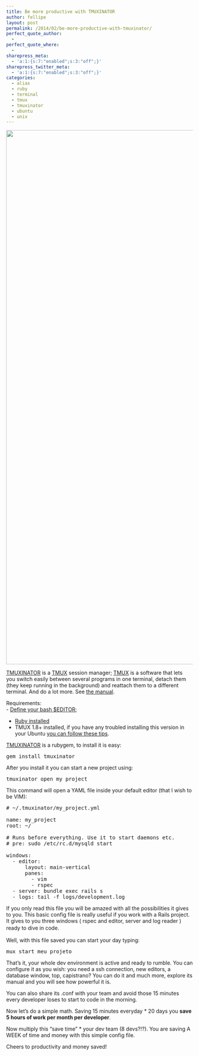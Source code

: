 ```yaml
---
title: Be more productive with TMUXINATOR
author: fellipe
layout: post
permalink: /2014/02/be-more-productive-with-tmuxinator/
perfect_quote_author:
  - 
perfect_quote_where:
  - 
sharepress_meta:
  - 'a:1:{s:7:"enabled";s:3:"off";}'
sharepress_twitter_meta:
  - 'a:1:{s:7:"enabled";s:3:"off";}'
categories:
  - alias
  - ruby
  - terminal
  - tmux
  - tmuxinator
  - ubuntu
  - unix
---
```

<img alt="" src="https://f.cloud.github.com/assets/141213/916084/065fef7c-fe82-11e2-9c23-a9622c7d83c3.png" width="2560" height="1440" />

<a href="https://github.com/tmuxinator/tmuxinator" target="_blank">TMUXINATOR</a> is a <a href="http://en.wikipedia.org/wiki/Tmux" target="_blank">TMUX</a> session manager; <a href="http://en.wikipedia.org/wiki/Tmux" target="_blank">TMUX</a> is a software that lets you switch easily between several programs in one terminal, detach them (they keep running in the background) and reattach them to a different terminal. And do a lot more. See <a href="http://www.openbsd.org/cgi-bin/man.cgi?query=tmux&sektion=1" target="_blank">the manual</a>.

Requirements:  
- <a href="http://code.fellipebrito.com/2014/02/how-to-set-your-unix-default-editor/" target="_blank">Define your bash $EDITOR</a>;  
- <a href="http://rvm.io/rvm/install" target="_blank">Ruby installed</a>  
- TMUX 1.8+ installed, if you have any troubled installing this version in your Ubuntu <a href="http://askubuntu.com/a/324949" target="_blank">you can follow these tips</a>.

<a href="https://github.com/tmuxinator/tmuxinator" target="_blank">TMUXINATOR</a> is a rubygem, to install it is easy:

<pre title="TMUXINATOR gem install">gem install tmuxinator</pre>

After you install it you can start a new project using:

<pre>tmuxinator open my_project</pre>

This command will open a YAML file inside your default editor (that I wish to be VIM):

<pre title="TMUXINATOR config file"># ~/.tmuxinator/my_project.yml

name: my_project
root: ~/

# Runs before everything. Use it to start daemons etc.
# pre: sudo /etc/rc.d/mysqld start

windows:
  - editor:
      layout: main-vertical
      panes:
        - vim
        - rspec
  - server: bundle exec rails s
  - logs: tail -f logs/development.log</pre>

If you only read this file you will be amazed with all the possibilities it gives to you. This basic config file is really useful if you work with a Rails project. It gives to you three windows ( rspec and editor, server and log reader ) ready to dive in code.<span style="line-height: 1.5;"><br /> </span>

Well, with this file saved you can start your day typing:

<pre title="Starting TMUX">mux start meu_projeto</pre>

That&#8217;s it, your whole dev environment is active and ready to rumble. You can configure it as you wish: you need a ssh connection, new editors, a database window, top, capistrano? You can do it and much more, explore its manual and you will see how powerful it is.

You can also share its .conf with your team and avoid those 15 minutes every developer loses to start to code in the morning.

Now let&#8217;s do a simple math. Saving 15 minutes everyday * 20 days you **save 5 hours of work per month per developer**.

Now multiply this &#8220;save time&#8221; * your dev team (8 devs?!?). You are saving A WEEK of time and money with this simple config file.

Cheers to productivity and money saved!